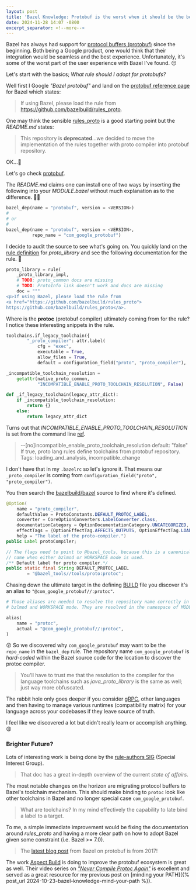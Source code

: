 ```yaml
---
layout: post
title: 'Bazel Knowledge: Protobuf is the worst when it should be the best'
date: 2024-11-28 14:07 -0800
excerpt_separator: <!--more-->
---
```


Bazel has always had support for [protocol buffers (protobuf)](https://protobuf.dev/) since the beginning.
Both being a Google product, one would think that their integration would be seamless and the best experience.
Unfortunately, it's some of the worst part of the user experience with Bazel I've found. 😔

Let's start with the basics; _What rule should I adopt for protobufs?_

Well first I Google _"Bazel protobuf"_ and land on the [protobuf reference page](https://bazel.build/reference/be/protocol-buffer) for Bazel
which states:

> If using Bazel, please load the rule from https://github.com/bazelbuild/rules_proto.

One may think the sensible [rules_proto](https://github.com/bazelbuild/rules_proto) is a good starting
point but the _README.md_ states:

> This repository is **deprecated**...we decided to move the implementation of
> the rules together with proto compiler into protobuf repository.

OK...🤔

Let's go check [protobuf](https://github.com/protocolbuffers/protobuf).

The _README.md_ claims one can install one of two ways by inserting the following
into your _MODULE.bazel_ without much explanation as to the difference. 🤷‍♂️

```python
bazel_dep(name = "protobuf", version = <VERSION>)
#
# or
#
bazel_dep(name = "protobuf", version = <VERSION>,
          repo_name = "com_google_protobuf")
```

I decide to audit the source to see what's going on.
You quickly land on the [rule definition](https://github.com/protocolbuffers/protobuf/blob/cbecd9d2fa1d7187cca63a8c18838e87a4f613ec/bazel/private/bazel_proto_library_rule.bzl#L239)
for _proto_library_ and see the following documentation for the rule. 🤦

```python
proto_library = rule(
    _proto_library_impl,
    # TODO: proto_common docs are missing
    # TODO: ProtoInfo link doesn't work and docs are missing
    doc = """
<p>If using Bazel, please load the rule from
<a href="https://github.com/bazelbuild/rules_proto">
https://github.com/bazelbuild/rules_proto</a>.
```

Where is the **protoc** (protobuf compiler) ultimately coming from for the rule?
I notice these interesting snippets in the rule.

```python
toolchains.if_legacy_toolchain({
        "_proto_compiler": attr.label(
            cfg = "exec",
            executable = True,
            allow_files = True,
            default = configuration_field("proto", "proto_compiler"),
```

```python
_incompatible_toolchain_resolution =
    getattr(native_proto_common,
            "INCOMPATIBLE_ENABLE_PROTO_TOOLCHAIN_RESOLUTION", False)

def _if_legacy_toolchain(legacy_attr_dict):
    if _incompatible_toolchain_resolution:
        return {}
    else:
        return legacy_attr_dict
```

Turns out that _INCOMPATIBLE_ENABLE_PROTO_TOOLCHAIN_RESOLUTION_ is set from the command line [ref](https://bazel.build/reference/command-line-reference#flag--incompatible_enable_proto_toolchain_resolution).

> --[no]incompatible_enable_proto_toolchain_resolution default: "false"
> If true, proto lang rules define toolchains from protobuf repository.
> Tags: loading_and_analysis, incompatible_change

I don't have that in my `.bazelrc` so let's ignore it.
That means our `_proto_compiler` is coming from `configuration_field("proto", "proto_compiler")`.

You then search the [bazelbuild/bazel](https://github.com/bazelbuild/bazel/blob/a3f0cebd35989e120d5cdaf7882b4e93df82e590/src/main/java/com/google/devtools/build/lib/rules/proto/ProtoConfiguration.java#L68) source to find where it's defined.
```java
@Option(
    name = "proto_compiler",
    defaultValue = ProtoConstants.DEFAULT_PROTOC_LABEL,
    converter = CoreOptionConverters.LabelConverter.class,
    documentationCategory = OptionDocumentationCategory.UNCATEGORIZED,
    effectTags = {OptionEffectTag.AFFECTS_OUTPUTS, OptionEffectTag.LOADING_AND_ANALYSIS},
    help = "The label of the proto-compiler.")
public Label protoCompiler;
```

```java
// The flags need to point to @bazel_tools, because this is a canonical repo
// name when either bzlmod or WORKSPACE mode is used.
/** Default label for proto compiler.*/
public static final String DEFAULT_PROTOC_LABEL
        = "@bazel_tools//tools/proto:protoc";
```

Chasing down the ultimate target in the defining [BUILD](https://github.com/bazelbuild/bazel/blob/3d528ac42cce1a71d8358b57cdbe4b3e743bd307/tools/proto/BUILD#L15)
file you discover it's an alias to `"@com_google_protobuf//:protoc"`.

```python
# Those aliases are needed to resolve the repository name correctly in both
# bzlmod and WORKSPACE mode. They are resolved in the namespace of MODULE.tools

alias(
    name = "protoc",
    actual = "@com_google_protobuf//:protoc",
)
```

😲 So we discovered why `com_google_protobuf` may want to be the `repo_name` in the `bazel_dep` rule.
The repository name `com_google_protobuf` is _hard-coded_ within the Bazel source code for the location
to discover the protoc compiler.

> You'll have to trust me that the resolution to the compiler for the language toolchains
> such as _java_proto_library_ is the same as well; just way more obfuscated.

The rabbit hole only goes deeper if you consider [gRPC](https://grpc.io/), other languages and then having to manage
various runtimes (compatibility matrix) for your language across your codebases if they leave source of truth.

I feel like we discovered a lot but didn't really learn or accomplish anything. 😩

### Brighter Future?

Lots of interesting work is being done by the [rule-authors SIG](https://bazel-contrib.github.io/SIG-rules-authors/proto-grpc.html) (Special Interest Group).

> That doc has a great in-depth overview of the current _state of affairs_.

The most notable changes on the horizon are migrating protocol buffers to Bazel's toolchain mechanism.
This should make binding to `protoc` look like other toolchains in Bazel and no longer special case
`com_google_protobuf`.

> What are toolchains? In my mind effectively the capability to late bind a label to a target.

To me, a simple immediate improvement would be fixing the documentation around _rules_proto_ and
having a more clear path on how to adopt Bazel given some constraint (i.e. Bazel >= 7.0).

> The [latest blog post](https://blog.bazel.build/2017/02/27/protocol-buffers.html) from Bazel on protobuf
> is from 2017!

The work [Aspect Build](https://www.aspect.build/) is doing to improve the protobuf ecosystem is great as well.
Their video series on [_"Never Compile Protoc Again"_](https://www.youtube.com/watch?v=s0i_Ra_mG9U) is excellent
and served as a great resource for my previous post on [minding your PATH]({% post_url 2024-10-23-bazel-knowledge-mind-your-path %}).
